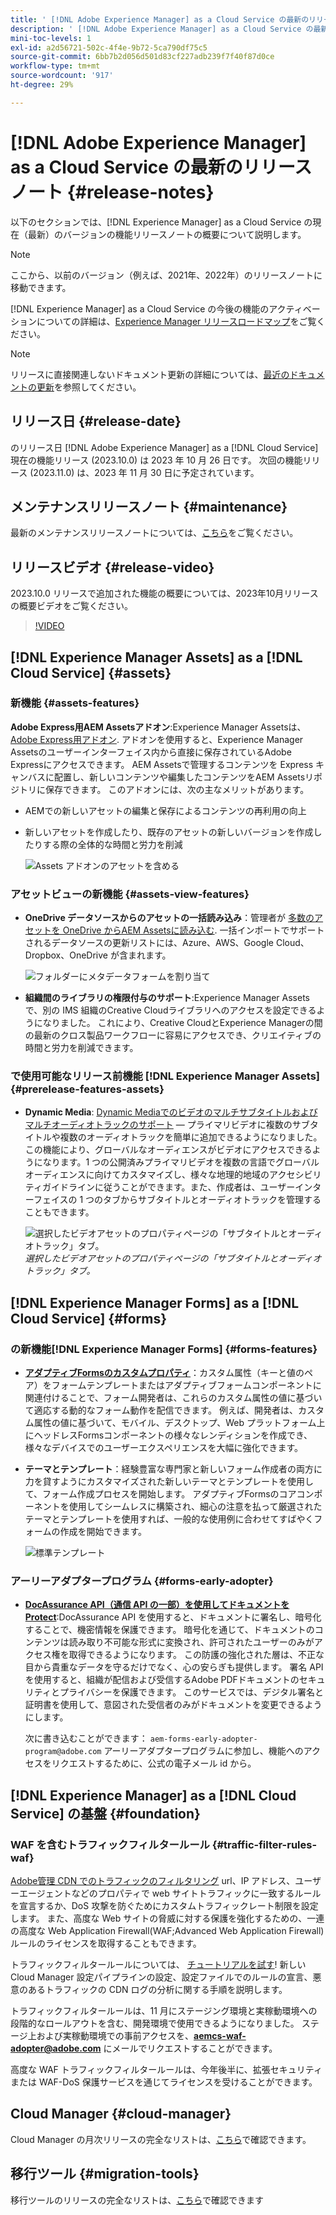 ```yaml
---
title: ' [!DNL Adobe Experience Manager] as a Cloud Service の最新のリリースノート'
description: ' [!DNL Adobe Experience Manager] as a Cloud Service の最新のリリースノート'
mini-toc-levels: 1
exl-id: a2d56721-502c-4f4e-9b72-5ca790df75c5
source-git-commit: 6bb7b2d056d501d83cf227adb239f7f40f87d0ce
workflow-type: tm+mt
source-wordcount: '917'
ht-degree: 29%

---
```


# [!DNL Adobe Experience Manager] as a Cloud Service の最新のリリースノート  {#release-notes}

以下のセクションでは、[!DNL Experience Manager] as a Cloud Service の現在（最新）のバージョンの機能リリースノートの概要について説明します。

>[!NOTE]
>
>ここから、以前のバージョン（例えば、2021年、2022年）のリリースノートに移動できます。
>
>[!DNL Experience Manager] as a Cloud Service の今後の機能のアクティベーションについての詳細は、[Experience Manager リリースロードマップ](https://experienceleague.adobe.com/docs/experience-manager-release-information/aem-release-updates/update-releases-roadmap.html?lang=ja)をご覧ください。

>[!NOTE]
>
>リリースに直接関連しないドキュメント更新の詳細については、[最近のドキュメントの更新](https://experienceleague.adobe.com/docs/experience-manager-release-information/aem-release-updates/doc-updates/documentation-updates.html?lang=ja)を参照してください。

## リリース日 {#release-date}

のリリース日 [!DNL Adobe Experience Manager] as a [!DNL Cloud Service] 現在の機能リリース (2023.10.0) は 2023 年 10 月 26 日です。 次回の機能リリース (2023.11.0) は、2023 年 11 月 30 日に予定されています。

## メンテナンスリリースノート {#maintenance}

最新のメンテナンスリリースノートについては、[こちら](/help/release-notes/maintenance/latest.md)をご覧ください。

## リリースビデオ {#release-video}

2023.10.0 リリースで追加された機能の概要については、2023年10月リリースの概要ビデオをご覧ください。

>[!VIDEO](https://video.tv.adobe.com/v/3425186/?quality=12)

## [!DNL Experience Manager Assets] as a [!DNL Cloud Service] {#assets}

### 新機能 {#assets-features}

**Adobe Express用AEM Assetsアドオン**:Experience Manager Assetsは、 [Adobe Express用アドオン](/help/assets/addon-adobe-express.md). アドオンを使用すると、Experience Manager Assetsのユーザーインターフェイス内から直接に保存されているAdobe Expressにアクセスできます。 AEM Assetsで管理するコンテンツを Express キャンバスに配置し、新しいコンテンツや編集したコンテンツをAEM Assetsリポジトリに保存できます。 このアドオンには、次の主なメリットがあります。

* AEMでの新しいアセットの編集と保存によるコンテンツの再利用の向上

* 新しいアセットを作成したり、既存のアセットの新しいバージョンを作成したりする際の全体的な時間と労力を削減

  ![Assets アドオンのアセットを含める](/help/assets/assets/aem-assets-add-on-include-assets.png)

### アセットビューの新機能 {#assets-view-features}

* **OneDrive データソースからのアセットの一括読み込み**：管理者が [多数のアセットを OneDrive からAEM Assetsに読み込む](/help/assets/bulk-import-assets-view.md#onedrive-developer-application). 一括インポートでサポートされるデータソースの更新リストには、Azure、AWS、Google Cloud、Dropbox、OneDrive が含まれます。

  ![フォルダーにメタデータフォームを割り当て](/help/assets/assets/bulk-import-source-details-onedrive.png)

* **組織間のライブラリの権限付与のサポート**:Experience Manager Assetsで、別の IMS 組織のCreative Cloudライブラリへのアクセスを設定できるようになりました。 これにより、Creative CloudとExperience Managerの間の最新のクロス製品ワークフローに容易にアクセスでき、クリエイティブの時間と労力を削減できます。

### で使用可能なリリース前機能 [!DNL Experience Manager Assets] {#prerelease-features-assets}

* **Dynamic Media**: [Dynamic Mediaでのビデオのマルチサブタイトルおよびマルチオーディオトラックのサポート](/help/assets/dynamic-media/video.md#about-msma) — プライマリビデオに複数のサブタイトルや複数のオーディオトラックを簡単に追加できるようになりました。 この機能により、グローバルなオーディエンスがビデオにアクセスできるようになります。1 つの公開済みプライマリビデオを複数の言語でグローバルオーディエンスに向けてカスタマイズし、様々な地理的地域のアクセシビリティガイドラインに従うことができます。また、作成者は、ユーザーインターフェイスの 1 つのタブからサブタイトルとオーディオトラックを管理することもできます。

  ![選択したビデオアセットのプロパティページの「サブタイトルとオーディオトラック」タブ。](/help/release-notes/assets/msma-aem-cs.png)*選択したビデオアセットのプロパティページの「サブタイトルとオーディオトラック」タブ。*

## [!DNL Experience Manager Forms] as a [!DNL Cloud Service] {#forms}

### の新機能[!DNL Experience Manager Forms] {#forms-features}

* **[アダプティブFormsのカスタムプロパティ](/help/forms/template-editor-core-components.md#add-a-custom-group-name-in-the-policy-of-template-editor)**：カスタム属性（キーと値のペア）をフォームテンプレートまたはアダプティブフォームコンポーネントに関連付けることで、フォーム開発者は、これらのカスタム属性の値に基づいて適応する動的なフォーム動作を配信できます。 例えば、開発者は、カスタム属性の値に基づいて、モバイル、デスクトップ、Web プラットフォーム上にヘッドレスFormsコンポーネントの様々なレンディションを作成でき、様々なデバイスでのユーザーエクスペリエンスを大幅に強化できます。

* **テーマとテンプレート**：経験豊富な専門家と新しいフォーム作成者の両方に力を貸すようにカスタマイズされた新しいテーマとテンプレートを使用して、フォーム作成プロセスを開始します。 アダプティブFormsのコアコンポーネントを使用してシームレスに構築され、細心の注意を払って厳選されたテーマとテンプレートを使用すれば、一般的な使用例に合わせてすばやくフォームの作成を開始できます。

  ![標準テンプレート](/help/forms/assets/form-templates-ootb.png)


### アーリーアダプタープログラム {#forms-early-adopter}

* **[DocAssurance API（通信 API の一部）を使用してドキュメントをProtect](/help/forms/aem-forms-cloud-service-communications-introduction.md#document-assurance-doc-assurance)**:DocAssurance API を使用すると、ドキュメントに署名し、暗号化することで、機密情報を保護できます。 暗号化を通じて、ドキュメントのコンテンツは読み取り不可能な形式に変換され、許可されたユーザーのみがアクセス権を取得できるようになります。 この防護の強化された層は、不正な目から貴重なデータを守るだけでなく、心の安らぎも提供します。 署名 API を使用すると、組織が配信および受信するAdobe PDFドキュメントのセキュリティとプライバシーを保護できます。 このサービスでは、デジタル署名と証明書を使用して、意図された受信者のみがドキュメントを変更できるようにします。

  次に書き込むことができます： `aem-forms-early-adopter-program@adobe.com` アーリーアダプタープログラムに参加し、機能へのアクセスをリクエストするために、公式の電子メール id から。

## [!DNL Experience Manager] as a [!DNL Cloud Service] の基盤 {#foundation}

### WAF を含むトラフィックフィルタールール {#traffic-filter-rules-waf}

[Adobe管理 CDN でのトラフィックのフィルタリング](/help/security/traffic-filter-rules-including-waf.md) url、IP アドレス、ユーザーエージェントなどのプロパティで web サイトトラフィックに一致するルールを宣言するか、DoS 攻撃を防ぐためにカスタムトラフィックレート制限を設定します。 また、高度な Web サイトの脅威に対する保護を強化するための、一連の高度な Web Application Firewall(WAF;Advanced Web Application Firewall) ルールのライセンスを取得することもできます。

トラフィックフィルタールールについては、 [チュートリアルを試す](https://experienceleague.adobe.com/docs/experience-manager-learn/cloud-service/security/traffic-filter-and-waf-rules/overview.html?lang=ja)! 新しい Cloud Manager 設定パイプラインの設定、設定ファイルでのルールの宣言、悪意のあるトラフィックの CDN ログの分析に関する手順を説明します。

トラフィックフィルタールールは、11 月にステージング環境と実稼動環境への段階的なロールアウトを含む、開発環境で使用できるようになりました。 ステージ上および実稼動環境での事前アクセスを、**aemcs-waf-adopter@adobe.com** にメールでリクエストすることができます。

高度な WAF トラフィックフィルタールールは、今年後半に、拡張セキュリティまたは WAF-DoS 保護サービスを通じてライセンスを受けることができます。

## Cloud Manager {#cloud-manager}

Cloud Manager の月次リリースの完全なリストは、[こちら](/help/implementing/cloud-manager/release-notes/current.md)で確認できます。

## 移行ツール {#migration-tools}

移行ツールのリリースの完全なリストは、[こちら](/help/journey-migration/release-notes/release-notes-migration-tools-current.md)で確認できます
